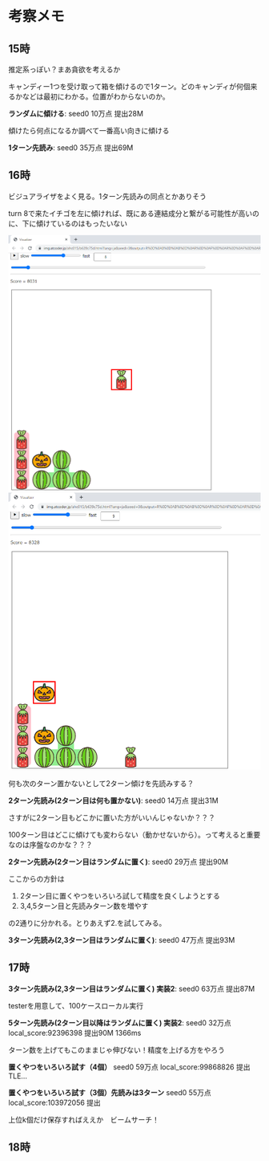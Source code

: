 # 考察メモ

## 15時

推定系っぽい？まあ貪欲を考えるか

キャンディー1つを受け取って箱を傾けるので1ターン。どのキャンディが何個来るかなどは最初にわかる。位置がわからないのか。

**ランダムに傾ける**: seed0 10万点 提出28M

傾けたら何点になるか調べて一番高い向きに傾ける

**1ターン先読み**: seed0 35万点 提出69M

## 16時

ビジュアライザをよく見る。1ターン先読みの同点とかありそう

turn 8で来たイチゴを左に傾ければ、既にある連結成分と繋がる可能性が高いのに、下に傾けているのはもったいない

![turn 8](vis1.png) ![turn 9](vis2.png)

何も次のターン置かないとして2ターン傾けを先読みする？

**2ターン先読み(2ターン目は何も置かない)**: seed0 14万点 提出31M

さすがに2ターン目もどこかに置いた方がいいんじゃないか？？？

100ターン目はどこに傾けても変わらない（動かせないから）。って考えると重要なのは序盤なのかな？？？

**2ターン先読み(2ターン目はランダムに置く)**: seed0 29万点 提出90M

ここからの方針は

1. 2ターン目に置くやつをいろいろ試して精度を良くしようとする
2. 3,4,5ターン目と先読みターン数を増やす

の2通りに分かれる。とりあえず2.を試してみる。

**3ターン先読み(2,3ターン目はランダムに置く)**: seed0 47万点 提出93M

## 17時

**3ターン先読み(2,3ターン目はランダムに置く) 実装2**: seed0 63万点 提出87M

testerを用意して、100ケースローカル実行

**5ターン先読み(2ターン目以降はランダムに置く) 実装2**: seed0 32万点 local_score:92396398 提出90M 1366ms

ターン数を上げてもこのままじゃ伸びない！精度を上げる方をやろう

**置くやつをいろいろ試す（4個）** seed0 59万点 local_score:99868826 提出TLE…

**置くやつをいろいろ試す（3個）先読みは3ターン** seed0 55万点 local_score:103972056 提出

上位k個だけ保存すればええか　ビームサーチ！

## 18時
